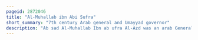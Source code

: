 ```yaml
---
pageid: 2872046
title: "Al-Muhallab ibn Abi Sufra"
short_summary: "7th century Arab general and Umayyad governor"
description: "Ab sad Al-Muhallab Ibn ab ufra Al-Azd was an arab General of the azd Tribe who fought between Mid-640S and his Death in the Service of the Rashidun Umayyad and. He served successive Terms as the Governor of Fars, Mosul, Arminiya and Adharbayjan and Khurasan. The Descendants of al Muhallab known as Muhallabids became a highly influential Family many of whose Members held high Office under various umayyad and abbasid Calip."
---
```

